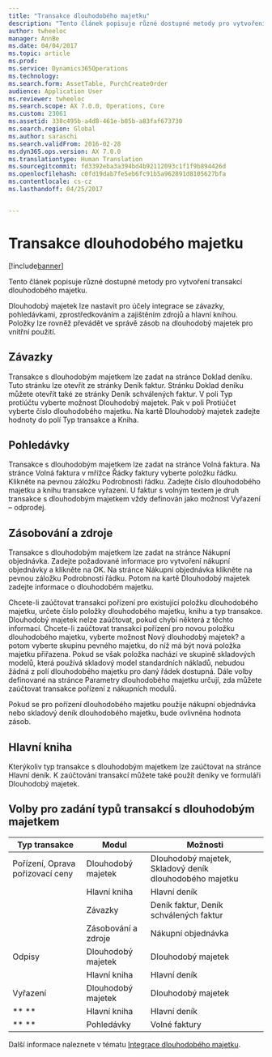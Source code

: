 ```yaml
---
title: "Transakce dlouhodobého majetku"
description: "Tento článek popisuje různé dostupné metody pro vytvoření transakcí dlouhodobého majetku."
author: twheeloc
manager: AnnBe
ms.date: 04/04/2017
ms.topic: article
ms.prod: 
ms.service: Dynamics365Operations
ms.technology: 
ms.search.form: AssetTable, PurchCreateOrder
audience: Application User
ms.reviewer: twheeloc
ms.search.scope: AX 7.0.0, Operations, Core
ms.custom: 23061
ms.assetid: 338c495b-a4d8-461e-b85b-a83faf673730
ms.search.region: Global
ms.author: saraschi
ms.search.validFrom: 2016-02-28
ms.dyn365.ops.version: AX 7.0.0
ms.translationtype: Human Translation
ms.sourcegitcommit: fd3392eba3a394bd4b92112093c1f1f9b894426d
ms.openlocfilehash: c0fd19dab7fe5eb6fc91b5a962891d8105627bfa
ms.contentlocale: cs-cz
ms.lasthandoff: 04/25/2017


---
```


# <a name="fixed-asset-transaction-options"></a>Transakce dlouhodobého majetku

[!include[banner](../includes/banner.md)]


Tento článek popisuje různé dostupné metody pro vytvoření transakcí dlouhodobého majetku.

Dlouhodobý majetek lze nastavit pro účely integrace se závazky, pohledávkami, zprostředkováním a zajištěním zdrojů a hlavní knihou. Položky lze rovněž převádět ve správě zásob na dlouhodobý majetek pro vnitřní použití.

## <a name="accounts-payable"></a>Závazky
Transakce s dlouhodobým majetkem lze zadat na stránce Doklad deníku. Tuto stránku lze otevřít ze stránky Deník faktur. Stránku Doklad deníku můžete otevřít také ze stránky Deník schválených faktur. V poli Typ protiúčtu vyberte možnost Dlouhodobý majetek. Pak v poli Protiúčet vyberte číslo dlouhodobého majetku. Na kartě Dlouhodobý majetek zadejte hodnoty do polí Typ transakce a Kniha.

## <a name="accounts-receivable"></a>Pohledávky
Transakce s dlouhodobým majetkem lze zadat na stránce Volná faktura.  Na stránce Volná faktura v mřížce Řádky faktury vyberte položku řádku. Klikněte na pevnou záložku Podrobnosti řádku. Zadejte číslo dlouhodobého majetku a knihu transakce vyřazení. U faktur s volným textem je druh transakce s dlouhodobým majetkem vždy definován jako možnost Vyřazení – odprodej.

## <a name="procurement-and-sourcing"></a>Zásobování a zdroje
Transakce s dlouhodobým majetkem lze zadat na stránce Nákupní objednávka. Zadejte požadované informace pro vytvoření nákupní objednávky a klikněte na OK. Na stránce Nákupní objednávka klikněte na pevnou záložku Podrobnosti řádku. Potom na kartě Dlouhodobý majetek zadejte informace o dlouhodobém majetku. 

Chcete-li zaúčtovat transakci pořízení pro existující položku dlouhodobého majetku, určete číslo položky dlouhodobého majetku, knihu a typ transakce. Dlouhodobý majetek nelze zaúčtovat, pokud chybí některá z těchto informací. Chcete-li zaúčtovat transakci pořízení pro novou položku dlouhodobého majetku, vyberte možnost Nový dlouhodobý majetek? a potom vyberte skupinu pevného majetku, do níž má být nová položka majetku přiřazena. Pokud se však položka nachází ve skupině skladových modelů, která používá skladový model standardních nákladů, nebudou žádná z polí dlouhodobého majetku pro daný řádek dostupná. Dále volby definované na stránce Parametry dlouhodobého majetku určují, zda můžete zaúčtovat transakce pořízení z nákupních modulů. 

Pokud se pro pořízení dlouhodobého majetku použije nákupní objednávka nebo skladový deník dlouhodobého majetku, bude ovlivněna hodnota zásob.

## <a name="general-ledger"></a>Hlavní kniha
Kterýkoliv typ transakce s dlouhodobým majetkem lze zaúčtovat na stránce Hlavní deník. K zaúčtování transakcí můžete také použít deníky ve formuláři Dlouhodobý majetek.

## <a name="options-for-entering-fixed-asset-transaction-types"></a>Volby pro zadání typů transakcí s dlouhodobým majetkem


| Typ transakce                    | Modul                   | Možnosti                                   |
|-------------------------------------|--------------------------|-------------------------------------------|
| Pořízení, Oprava pořizovací ceny | Dlouhodobý majetek             | Dlouhodobý majetek, Skladový deník dlouhodobého majetku   |
|                                     | Hlavní kniha           | Hlavní deník                           |
|                                     | Závazky         | Deník faktur, Deník schválených faktur |
|                                     | Zásobování a zdroje | Nákupní objednávka                            |
| Odpisy                        | Dlouhodobý majetek             | Dlouhodobý majetek                              |
|                                     | Hlavní kniha           | Hlavní deník                           |
| Vyřazení                            | Dlouhodobý majetek             | Dlouhodobý majetek                              |
| ** **                               | Hlavní kniha           | Hlavní deník                           |
| ** **                               | Pohledávky      | Volné faktury                         |



Další informace naleznete v tématu [Integrace dlouhodobého majetku](fixed-asset-integration.md).




